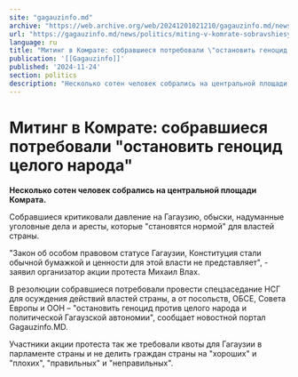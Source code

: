 ```yaml
---
site: "gagauzinfo.md"
archive: "https://web.archive.org/web/20241201021210/gagauzinfo.md/news/politics/miting-v-komrate-sobravshiesya-potrebovali-ostanovit-genotsid-tselogo-naroda"
url: "https://gagauzinfo.md/news/politics/miting-v-komrate-sobravshiesya-potrebovali-ostanovit-genotsid-tselogo-naroda"
language: ru
title: "Митинг в Комрате: собравшиеся потребовали \"остановить геноцид целого народа\""
publication: '[[Gagauzinfo]]'
published: '2024-11-24'
section: politics
description: "Несколько сотен человек собрались на центральной площади Комрата."
---
```


# Митинг в Комрате: собравшиеся потребовали "остановить геноцид целого народа"

**Несколько сотен человек собрались на центральной площади Комрата.**

Собравшиеся критиковали давление на Гагаузию, обыски, надуманные уголовные дела и аресты, которые "становятся нормой" для властей страны.

"Закон об особом правовом статусе Гагаузии, Конституция стали обычной бумажкой и ценности для этой власти не представляет", - заявил организатор акции протеста Михаил Влах.

В резолюции собравшиеся потребовали провести спецзаседание НСГ для осуждения действий властей страны, а от посольств, ОБСЕ, Совета Европы и ООН – "остановить геноцид против целого народа и политической Гагаузской автономии", сообщает новостной портал Gagauzinfo.MD.

Участники акции протеста так же требовали квоты для Гагаузии в парламенте страны и не делить граждан страны на "хороших" и "плохих", "правильных" и "неправильных".